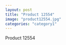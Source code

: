 ```yaml
---
layout: post
title: "Product 12554"
image: "product12554.jpg"
categories: "category1"
---
```

Product 12554
